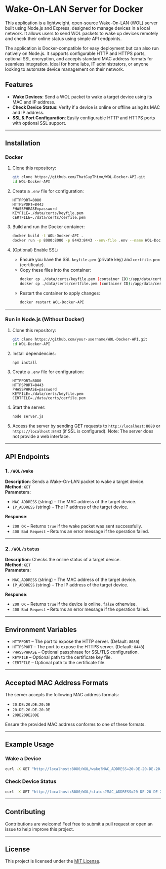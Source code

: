# Wake-On-LAN Server for Docker

This application is a lightweight, open-source Wake-On-LAN (WOL) server built using Node.js and Express, designed to manage devices in a local network. It allows users to send WOL packets to wake up devices remotely and check their online status using simple API endpoints.

The application is Docker-compatible for easy deployment but can also run natively on Node.js. It supports configurable HTTP and HTTPS ports, optional SSL encryption, and accepts standard MAC address formats for seamless integration. Ideal for home labs, IT administrators, or anyone looking to automate device management on their network.

## Features

- **Wake Devices**: Send a WOL packet to wake a target device using its MAC and IP address.
- **Check Device Status**: Verify if a device is online or offline using its MAC and IP address.
- **SSL & Port Configuration**: Easily configurable HTTP and HTTPS ports with optional SSL support.

---

## Installation
### Docker
1. Clone this repository:
   ```bash
   git clone https://github.com/ThatGuyThimo/WOL-Docker-API.git
   cd WOL-Docker-API
   ```

2. Create a `.env` file for configuration:
   ```env
   HTTPPORT=8080
   HTTPSPORT=8443
   PHASSPHRASE=password
   KEYFILE=./data/certs/keyfile.pem
   CERTFILE=./data/certs/cerfile.pem
   ```

3. Build and run the Docker container:
   ```bash
   docker build -t WOL-Docker-API .
   docker run -p 8080:8080 -p 8443:8443 --env-file .env --name WOL-Docker-API WOL-Docker-API
   ```

4. (Optional) Enable SSL:
   - Ensure you have the SSL `keyfile.pem` (private key) and `certfile.pem` (certificate).
   - Copy these files into the container:
     ```bash
     docker cp ./data/certs/keyfile.pem (container ID):/app/data/certs/keyfile.pem
     docker cp ./data/certs/certfile.pem (container ID):/app/data/certs/certfile.pem
     ```
   - Restart the container to apply changes:
     ```bash
     docker restart WOL-Docker-API
     ```


---

### Run in Node.js (Without Docker)

1. Clone this repository:
   ```bash
   git clone https://github.com/your-username/WOL-Docker-API.git
   cd WOL-Docker-API
   ```

2. Install dependencies:
   ```bash
   npm install
   ```

3. Create a `.env` file for configuration:
   ```env
   HTTPPORT=8080
   HTTPSPORT=8443
   PHASSPHRASE=password
   KEYFILE=./data/certs/keyfile.pem
   CERTFILE=./data/certs/cerfile.pem
   ```

4. Start the server:
   ```bash
   node server.js
   ```

5. Access the server by sending GET requests to `http://localhost:8080` or `https://localhost:8443` (if SSL is configured). Note: The server does not provide a web interface.

---

## API Endpoints

### 1. `/WOL/wake`
**Description**: Sends a Wake-On-LAN packet to wake a target device.  
**Method**: `GET`  
**Parameters**:  
- `MAC_ADDRESS` (string) – The MAC address of the target device.
- `IP_ADDRESS` (string) – The IP address of the target device.

**Response**:
- `200 OK` – Returns `true` if the wake packet was sent successfully.
- `400 Bad Request` – Returns an error message if the operation failed.

---

### 2. `/WOL/status`
**Description**: Checks the online status of a target device.  
**Method**: `GET`  
**Parameters**:  
- `MAC_ADDRESS` (string) – The MAC address of the target device.
- `IP_ADDRESS` (string) – The IP address of the target device.

**Response**:
- `200 OK` – Returns `true` if the device is online, `false` otherwise.
- `400 Bad Request` – Returns an error message if the operation failed.

---

## Environment Variables

- `HTTPPORT` – The port to expose the HTTP server. (Default: `8080`)
- `HTTPSPORT` – The port to expose the HTTPS server. (Default: `8443`)
- `PHASSPHRASE` – Optional passphrase for SSL/TLS configuration.
- `KEYFILE` – Optional path to the certificate key file.
- `CERTFILE` – Optional path to the certificate file.

---

## Accepted MAC Address Formats

The server accepts the following MAC address formats:
- `20:DE:20:DE:20:DE`
- `20-DE-20-DE-20-DE`
- `20DE20DE20DE`

Ensure the provided MAC address conforms to one of these formats.

---

## Example Usage

### Wake a Device
```bash
curl -X GET "http://localhost:8080/WOL/wake?MAC_ADDRESS=20-DE-20-DE-20-DE&IP_ADDRESS=192.168.1.100"
```

### Check Device Status
```bash
curl -X GET "http://localhost:8080/WOL/status?MAC_ADDRESS=20-DE-20-DE-20-DE&IP_ADDRESS=192.168.1.100"
```

---

## Contributing

Contributions are welcome! Feel free to submit a pull request or open an issue to help improve this project.

---

## License

This project is licensed under the [MIT License](LICENSE).